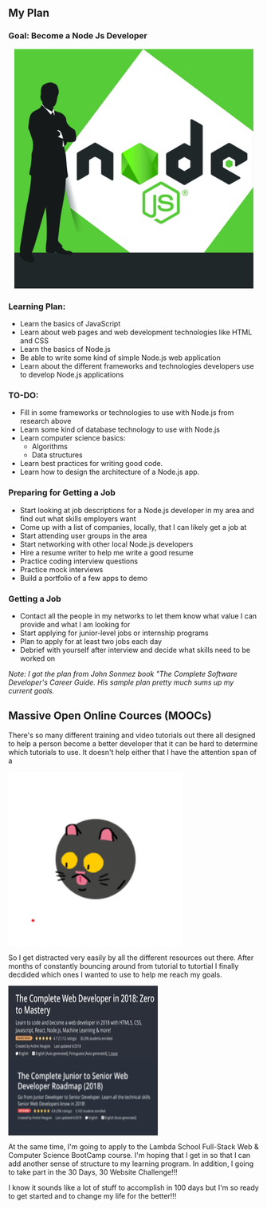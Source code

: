 ## My Plan

### Goal: Become a Node Js Developer

<p align="center">
  <img width="480" height="480" src="images/node_js.jpg">
</p>

### Learning Plan:

* Learn the basics of JavaScript
* Learn about web pages and web development technologies like HTML and CSS
* Learn the basics of Node.js
* Be able to write some kind of simple Node.js web application
* Learn about the different frameworks and technologies developers use to develop Node.js applications

### TO-DO:

* Fill in some frameworks or technologies to use with Node.js from research above
* Learn some kind of database technology to use with Node.js
* Learn computer science basics:
  * Algorithms
  * Data structures
* Learn best practices for writing good code.
* Learn how to design the architecture of a Node.js app.

### Preparing for Getting a Job

* Start looking at job descriptions for a Node.js developer in my area and find out what skills employers want
* Come up with a list of companies, locally, that I can likely get a job at
* Start attending user groups in the area
* Start networking with other local Node.js developers
* Hire a resume writer to help me write a good resume
* Practice coding interview questions
* Practice mock interviews
* Build a portfolio of a few apps to demo

### Getting a Job

* Contact all the people in my networks to let them know what value I can provide and what I am looking for
* Start applying for junior-level jobs or internship programs
* Plan to apply for at least two jobs each day
* Debrief with yourself after interview and decide what skills need to be worked on

*Note: I got the plan from John Sonmez book "The Complete Software Developer's Career Guide. His sample plan pretty much sums up my current goals.*

## Massive Open Online Cources (MOOCs)
There's so many different training and video tutorials out there all designed to help a person become a better developer that it can be hard to determine which tutorials to use. It doesn't help either that I have the attention span of a

<img align="center" width="350" height="350" src="images/small_crazy_cat.gif">

So I get distracted very easily by all the different resources out there. After months of constantly bouncing around from tutorial to tutortial I finally decdided which ones I wanted to use to help me reach my goals.

<img align="center" width="300" height="150" src="images/zero_to_master.jpg">

<img align="center" width="300" height="150" src="images/jr_to_sr.jpg">

At the same time, I'm going to apply to the Lambda School Full-Stack Web & Computer Science BootCamp course. I'm hoping that I get in so that I can add another sense of structure to my learning program. In addition, I going to take part in the 30 Days, 30 Website Challenge!!!

I know it sounds like a lot of stuff to accomplish in 100 days but I'm so ready to get started and to change my life for the better!!!